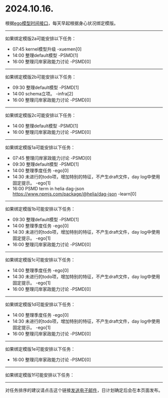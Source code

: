 # 2024.10.16.

根据[ego模型时间接口](https://gitee.com/hyg/blog/blob/master/timeflow.md)，每天早起根据身心状况绑定模版。

---
如果绑定模版2a可能安排以下任务：

- 07:45	kernel模型升级 -xuemen[0]
- 14:00	整理default模型 -PSMD[1]
- 16:00	整理闫岸家政能力讨论 -PSMD[0]

---
如果绑定模版2b可能安排以下任务：

- 09:30	整理default模型 -PSMD[1]
- 14:00	schema立项。 -infra[2]
- 16:00	整理闫岸家政能力讨论 -PSMD[0]

---
如果绑定模版2c可能安排以下任务：

- 14:00	整理default模型 -PSMD[1]
- 16:00	整理闫岸家政能力讨论 -PSMD[0]

---
如果绑定模版1a可能安排以下任务：

- 07:45	整理闫岸家政能力讨论 -PSMD[0]
- 09:30	整理default模型 -PSMD[1]
- 14:00	整理季度任务 -ego[0]
- 14:30	未进行的todo项，增加特别的特征，不产生draft文件，day log中使用固定提示。 -ego[1]
- 16:00	PSMD term in helia dag-json https://www.npmjs.com/package/@helia/dag-json -learn[0]

---
如果绑定模版1b可能安排以下任务：

- 09:30	整理default模型 -PSMD[1]
- 14:00	整理季度任务 -ego[0]
- 14:30	未进行的todo项，增加特别的特征，不产生draft文件，day log中使用固定提示。 -ego[1]
- 16:00	整理闫岸家政能力讨论 -PSMD[0]

---
如果绑定模版1c可能安排以下任务：

- 14:00	整理季度任务 -ego[0]
- 14:30	未进行的todo项，增加特别的特征，不产生draft文件，day log中使用固定提示。 -ego[1]
- 16:00	整理闫岸家政能力讨论 -PSMD[0]

---
如果绑定模版1d可能安排以下任务：

- 14:00	整理季度任务 -ego[0]
- 14:30	未进行的todo项，增加特别的特征，不产生draft文件，day log中使用固定提示。 -ego[1]
- 16:00	整理闫岸家政能力讨论 -PSMD[0]

---
如果绑定模版1e可能安排以下任务：

- 16:00	整理闫岸家政能力讨论 -PSMD[0]

---
如果绑定模版1f可能安排以下任务：


---
对任务排序的建议请点击这个链接<a href="mailto:huangyg@mars22.com?subject=关于2024.10.16.任务排序的建议&body=date: 2024.10.16.%0D%0Afile: ../../blog/release/time/d.20241016.md%0D%0A---请勿修改邮件主题及以上内容---%0D%0A">发送电子邮件</a>，日计划确定后会在本页面发布。